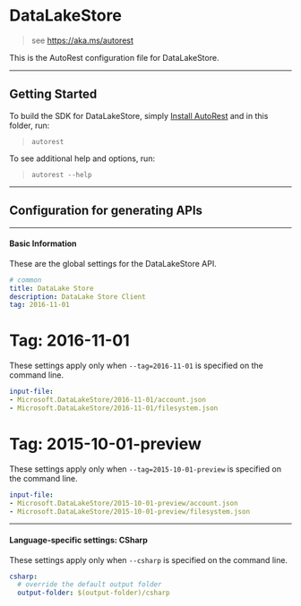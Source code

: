 # DataLakeStore
    
> see https://aka.ms/autorest

This is the AutoRest configuration file for DataLakeStore.



---
## Getting Started 
To build the SDK for DataLakeStore, simply [Install AutoRest](https://aka.ms/autorest/install) and in this folder, run:

> `autorest`

To see additional help and options, run:

> `autorest --help`
---

## Configuration for generating APIs


---
#### Basic Information 
These are the global settings for the DataLakeStore API.

``` yaml
# common 
title: DataLake Store
description: DataLake Store Client
tag: 2016-11-01

```


# Tag: 2016-11-01

These settings apply only when `--tag=2016-11-01` is specified on the command line.

``` yaml $(tag) == '2016-11-01'
input-file:
- Microsoft.DataLakeStore/2016-11-01/account.json
- Microsoft.DataLakeStore/2016-11-01/filesystem.json

```
 
# Tag: 2015-10-01-preview

These settings apply only when `--tag=2015-10-01-preview` is specified on the command line.

``` yaml $(tag) == '2015-10-01-preview'
input-file:
- Microsoft.DataLakeStore/2015-10-01-preview/account.json
- Microsoft.DataLakeStore/2015-10-01-preview/filesystem.json

```


---
#### Language-specific settings: CSharp

These settings apply only when `--csharp` is specified on the command line.

``` yaml $(csharp)
csharp:
  # override the default output folder
  output-folder: $(output-folder)/csharp
```

